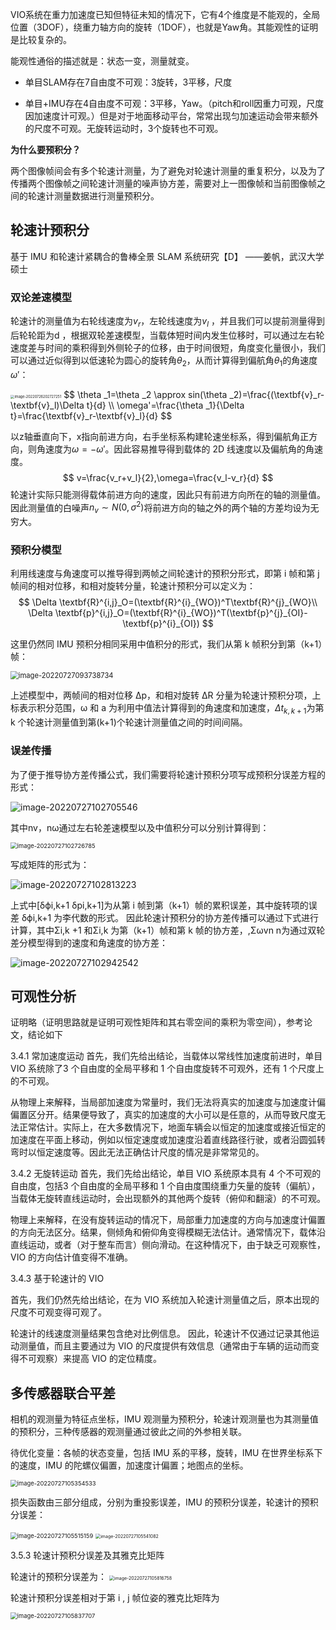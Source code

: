 VIO系统在重力加速度已知但特征未知的情况下，它有4个维度是不能观的，全局位置（3DOF），绕重力轴方向的旋转（1DOF），也就是Yaw角。其能观性的证明是比较复杂的。

能观性通俗的描述就是：状态一变，测量就变。

- 单目SLAM存在7自由度不可观：3旋转，3平移，尺度

- 单目+IMU存在4自由度不可观：3平移，Yaw。（pitch和roll因重力可观，尺度因加速度计可观。）但是对于地面移动平台，常常出现匀加速运动会带来额外的尺度不可观。无旋转运动时，3个旋转也不可观。

**为什么要预积分？**

两个图像帧间会有多个轮速计测量，为了避免对轮速计测量的重复积分，以及为了传播两个图像帧之间轮速计测量的噪声协方差，需要对上一图像帧和当前图像帧之间的轮速计测量数据进行测量预积分。

## 轮速计预积分

基于 IMU 和轮速计紧耦合的鲁棒全景 SLAM 系统研究【D】 ——姜帆，武汉大学硕士

### 双论差速模型

轮速计的测量值为右轮线速度为$v_r$，左轮线速度为$v_l$ ，并且我们可以提前测量得到后轮轮距为d ，根据双轮差速模型，当载体短时间内发生位移时，可以通过左右轮速度差与时间的乘积得到外侧轮子的位移，由于时间很短，角度变化量很小，我们可以通过近似得到以低速轮为圆心的旋转角$\theta _2$，从而计算得到偏航角$\theta _1$的角速度$\omega '$：

<img src="VIO-Wheel.assets/image-20220726202727251.png" alt="image-20220726202727251" style="zoom: 40%;" />
$$
\theta _1=\theta _2 \approx sin(\theta _2)=\frac{(\textbf{v}_r-\textbf{v}_l)\Delta t}{d}
\\
\omega'=\frac{\theta _1}{\Delta t}=\frac{\textbf{v}_r-\textbf{v}_l}{d}
$$


以z轴垂直向下，x指向前进方向，右手坐标系构建轮速坐标系，得到偏航角正方向，则角速度为$\omega=-\omega'$。因此容易推导得到载体的 2D 线速度以及偏航角的角速度。 
$$
v=\frac{v_r+v_l}{2},\omega=\frac{v_l-v_r}{d}
$$
轮速计实际只能测得载体前进方向的速度，因此只有前进方向所在的轴的测量值。因此测量值的白噪声$n_v \sim N(0,\sigma^2)$将前进方向的轴之外的两个轴的方差均设为无穷大。 

### 预积分模型

利用线速度与角速度可以推导得到两帧之间轮速计的预积分形式，即第 i 帧和第 j 帧间的相对位移，和相对旋转分量，轮速计预积分可以定义为：
$$
\Delta \textbf{R}^{i,j}_O=(\textbf{R}^{i}_{WO})^T\textbf{R}^{j}_{WO}\\
\Delta \textbf{p}^{i,j}_O=(\textbf{R}^{i}_{WO})^T(\textbf{p}^{j}_{OI}-\textbf{p}^{i}_{OI})
$$


这里仍然同 IMU 预积分相同采用中值积分的形式，我们从第 k 帧积分到第（k+1）帧： 

<img src="VIO-Wheel.assets/image-20220727093738734.png" alt="image-20220727093738734" style="zoom:80%;" />

上述模型中，两帧间的相对位移 Δp，和相对旋转 ΔR 分量为轮速计预积分项，上标表示积分范围，ω 和 a 为利用中值法计算得到的角速度和加速度，$Δt_{k,k+1}$为第 k 个轮速计测量值到第(k+1)个轮速计测量值之间的时间间隔。 

### 误差传播

为了便于推导协方差传播公式，我们需要将轮速计预积分项写成预积分误差方程的形式： 

![image-20220727102705546](VIO-Wheel.assets/image-20220727102705546.png)

其中nv，nω通过左右轮差速模型以及中值积分可以分别计算得到：

<img src="VIO-Wheel.assets/image-20220727102726785.png" alt="image-20220727102726785" style="zoom:67%;" />

写成矩阵的形式为： 

![image-20220727102813223](VIO-Wheel.assets/image-20220727102813223.png)

上式中[δϕi,k+1    δpi,k+1]为从第 i 帧到第（k+1）帧的累积误差，其中旋转项的误差 δϕi,k+1 为李代数的形式。 
因此轮速计预积分的协方差传播可以通过下式进行计算，其中Σi,k +1 和Σi,k 为第（k+1）帧和第 k 帧的协方差，,Σωvn n为通过双轮差分模型得到的速度和角速度的协方差：

![image-20220727102942542](VIO-Wheel.assets/image-20220727102942542.png)

## 可观性分析

证明略（证明思路就是证明可观性矩阵和其右零空间的乘积为零空间），参考论文，结论如下

3.4.1  常加速度运动 
  首先，我们先给出结论，当载体以常线性加速度前进时，单目 VIO 系统除了3 个自由度的全局平移和 1 个自由度旋转不可观外，还有 1 个尺度上的不可观。 

从物理上来解释，当局部加速度为常量时，我们无法将真实的加速度与加速度计偏偏置区分开。结果便导致了，真实的加速度的大小可以是任意的，从而导致尺度无法正常估计。实际上，在大多数情况下，地面车辆会以恒定的加速度或接近恒定的加速度在平面上移动，例如以恒定速度或加速度沿着直线路径行驶，或者沿圆弧转弯时以恒定速度等。因此无法正确估计尺度的情况是非常常见的。 

3.4.2  无旋转运动 
首先，我们先给出结论，单目 VIO 系统原本具有 4 个不可观的自由度，包括3 个自由度的全局平移和 1 个自由度围绕重力矢量的旋转（偏航），当载体无旋转直线运动时，会出现额外的其他两个旋转（俯仰和翻滚）的不可观。

物理上来解释，在没有旋转运动的情况下，局部重力加速度的方向与加速度计偏置的方向无法区分。结果，侧倾角和俯仰角变得模糊无法估计。通常情况下，载体沿直线运动，或者（对于整车而言）侧向滑动。在这种情况下，由于缺乏可观察性，VIO 的方向估计值变得不准确。 

3.4.3  基于轮速计的 VIO 

首先，我们仍然先给出结论，在为 VIO 系统加入轮速计测量值之后，原本出现的尺度不可观变得可观了。 

轮速计的线速度测量结果包含绝对比例信息。  因此，轮速计不仅通过记录其他运动测量值，而且主要通过为 VIO 的尺度提供有效信息（通常由于车辆的运动而变得不可观察）来提高 VIO 的定位精度。

## 多传感器联合平差

相机的观测量为特征点坐标，IMU 观测量为预积分，轮速计观测量也为其测量值的预积分，三种传感器的观测量通过彼此之间的外参相关联。 

待优化变量：各帧的状态变量，包括 IMU 系的平移，旋转，IMU 在世界坐标系下的速度，IMU 的陀螺仪偏置，加速度计偏置；地图点的坐标。 

<img src="VIO-Wheel.assets/image-20220727105354533.png" alt="image-20220727105354533" style="zoom: 67%;" />

损失函数由三部分组成，分别为重投影误差，IMU 的预积分误差，轮速计的预积分误差： 

<img src="VIO-Wheel.assets/image-20220727105515159.png" alt="image-20220727105515159" style="zoom:67%;" />

<img src="VIO-Wheel.assets/image-20220727105541082.png" alt="image-20220727105541082" style="zoom: 50%;" />

3.5.3  轮速计预积分误差及其雅克比矩阵

轮速计的预积分误差为： <img src="VIO-Wheel.assets/image-20220727105816758.png" alt="image-20220727105816758" style="zoom:50%;" />

轮速计预积分误差相对于第  i , j 帧位姿的雅克比矩阵为 

<img src="VIO-Wheel.assets/image-20220727105837707.png" alt="image-20220727105837707" style="zoom:67%;" />







